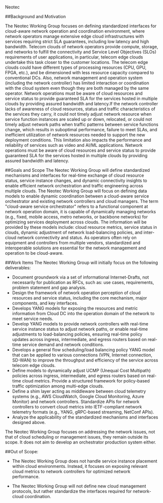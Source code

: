 Neotec 

##Background and Motivation

The Neotec Working Group focuses on defining standardized interfaces for cloud-aware network operation and coordination environment, where network operators manage extensive edge cloud infrastructures with services requiring strict SLA guarantees, including low latency and high bandwidth.
Telecom clouds of network operators provide compute, storage, and networks to fulfill the connectivity and Service Level Objectives (SLOs) requirements of user applications, in particular, telecom edge clouds undertake this task closer to the customer locations. The telecom edge clouds could have different types of processing resources (CPU, GPU, FPGA, etc.), and be dimensioned with less resource capacity compared to conventional DCs. Also, network management and operation system (including the network controller) has limited interaction or coordination with the cloud system even though they are both managed by the same operator.
Network operations must be aware of cloud resources and service status to provide guaranteed SLA for the services hosted in multiple clouds by providing assured bandwidth and latency.If the network controller lacks of awareness of cloud resources, status and traffic characteristics of the services they carry, it could not timely adjust network resource when service function instances are scaled up or down, relocated, or could not timely adjust network paths when traffic patterns between service functions change, which results in suboptimal performance, failure to meet SLAs, and inefficient utilization of network resources needed to support the new deployment conditions. This limitation also impacts the performance and reliability of services such as video and AI/ML applications. Network operations must be aware of cloud resources and service status to provide guaranteed SLA for the services hosted in multiple clouds by providing assured bandwidth and latency.

##Goals and Scope
The Neotec Working Group will define standardized mechanisms and interfaces for real-time exchange of cloud resource status, service instance changes, and dynamic connectivity insights to enable efficient network orchestration and traffic engineering across multiple clouds. The Neotec Working Group will focus on defining data models to enable dynamic coordination between a cloud-aware service orchestrator and existing network controllers and cloud managers. The term "cloud-aware service orchestrator" refers to a functional component at network operation domain, it is capable of dynamically managing networks (e.g., fixed, mobile access, metro networks, or backbone networks) for optimizing services deployment across clouds. The information will be provided by these models include: cloud resource metrics, service status in clouds, dynamic adjustment of network load-balancing policies, and inter-cloud network connectivity and status. As operators often rely on equipment and controllers from multiple vendors, standardized and interoperable solutions are essential for the network management and operation to be cloud-aware.

##Work Items
The Neotec Working Group will initially focus on the following deliverables:
* Document groundwork via a set of informational Internet-Drafts, not necessarily for publication as RFCs, such as: use cases, requirements, problem statement and gap analysis.
* Design the framework of network operation perception of cloud resources and service status, including the core mechanism, major components, and key interfaces.
* Develops YANG models for exposing the resources and metric information from Cloud DC into the operation domain of the network to meet service needs. 
* Develop YANG models to provide network controllers with real-time service instance status to adjust network paths, or enable real-time adjustments to load-balancing policies, ensuring real-time policy updates across ingress, intermediate, and egress routers based on real-time service demand and network conditions.
* Develops a general flow scheduling/load balancing policy YANG model that can be applied to various connections (VPN, Internet connection, SD-WAN) to improve the throughput and efficiency of the service across telecom edge clouds. 
* Define models to dynamically adjust UCMP (Unequal Cost Multipath) policies across ingress, intermediate, and egress routers based on real-time cloud metrics. Provide a structured framework for policy-based traffic optimization among multi-edge clouds.
* Define a shim layer acting as middleware between cloud telemetry systems (e.g., AWS CloudWatch, Google Cloud Monitoring, Azure Monitor) and network controllers. Standardize APIs for network controllers to convert cloud metrics into IETF-compliant network telemetry formats (e.g., YANG, gRPC-based streaming, NetConf APIs).
* Analyze the applicability of the standardized mechanisms and interfaces designed above. 

The Neotec Working Group focuses on addressing the network issues, not that of cloud scheduling or management issues, they remain outside its scope. It does not aim to develop an orchestrator production system either.

##Out of Scope:
* The Neotec Working Group does not handle service instance placement within cloud environments. Instead, it focuses on exposing relevant cloud metrics to network controllers for optimized network performance.

* The Neotec Working Group will not define new cloud management protocols, but rather standardize the interfaces required for network-cloud coordination.
